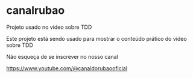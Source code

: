# canalrubao
Projeto usado no vídeo sobre TDD

Este projeto está sendo usado para mostrar o conteúdo prático do vídeo sobre TDD

Não esqueça de se inscrever no nosso canal

https://www.youtube.com/@canaldorubaooficial